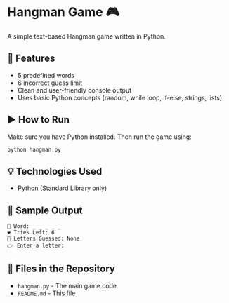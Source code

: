 # Hangman Game 🎮

A simple text-based Hangman game written in Python.

## 🔧 Features
- 5 predefined words
- 6 incorrect guess limit
- Clean and user-friendly console output
- Uses basic Python concepts (random, while loop, if-else, strings, lists)

## ▶️ How to Run
Make sure you have Python installed. Then run the game using:

```bash
python hangman.py
```

## 💡 Technologies Used
- Python (Standard Library only)

## 📸 Sample Output
```
🧩 Word: _ _ _ _ _
❤️ Tries Left: 6
🔁 Letters Guessed: None
👉 Enter a letter:
```

## 📁 Files in the Repository
- `hangman.py` - The main game code
- `README.md` - This file
